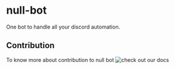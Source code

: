 # null-bot

One bot to handle all your discord automation.

## Contribution

To know more about contribution to null bot ![check out our docs]('https://github.com/Planet-NULLCAST/null-bot/blob/dev/doc/contribution/README.md')
